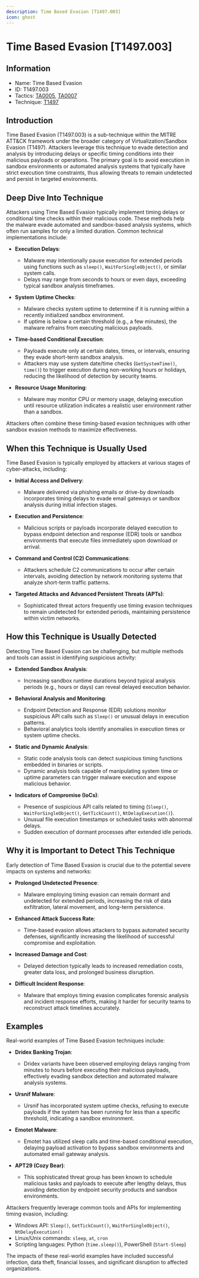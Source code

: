 ```yaml
---
description: Time Based Evasion [T1497.003]
icon: ghost
---
```


# Time Based Evasion [T1497.003]

## Information

- Name: Time Based Evasion
- ID: T1497.003
- Tactics: [TA0005](../TA0005/TA0005.md), [TA0007](../TA0007/TA0007.md)
- Technique: [T1497](./T1497.md)

## Introduction

Time Based Evasion (T1497.003) is a sub-technique within the MITRE ATT&CK framework under the broader category of Virtualization/Sandbox Evasion (T1497). Attackers leverage this technique to evade detection and analysis by introducing delays or specific timing conditions into their malicious payloads or operations. The primary goal is to avoid execution in sandbox environments or automated analysis systems that typically have strict execution time constraints, thus allowing threats to remain undetected and persist in targeted environments.

## Deep Dive Into Technique

Attackers using Time Based Evasion typically implement timing delays or conditional time checks within their malicious code. These methods help the malware evade automated and sandbox-based analysis systems, which often run samples for only a limited duration. Common technical implementations include:

- **Execution Delays**:

  - Malware may intentionally pause execution for extended periods using functions such as `sleep()`, `WaitForSingleObject()`, or similar system calls.
  - Delays may range from seconds to hours or even days, exceeding typical sandbox analysis timeframes.

- **System Uptime Checks**:

  - Malware checks system uptime to determine if it is running within a recently initialized sandbox environment.
  - If uptime is below a certain threshold (e.g., a few minutes), the malware refrains from executing malicious payloads.

- **Time-based Conditional Execution**:

  - Payloads execute only at certain dates, times, or intervals, ensuring they evade short-term sandbox analysis.
  - Attackers may use system date/time checks (`GetSystemTime()`, `time()`) to trigger execution during non-working hours or holidays, reducing the likelihood of detection by security teams.

- **Resource Usage Monitoring**:
  - Malware may monitor CPU or memory usage, delaying execution until resource utilization indicates a realistic user environment rather than a sandbox.

Attackers often combine these timing-based evasion techniques with other sandbox evasion methods to maximize effectiveness.

## When this Technique is Usually Used

Time Based Evasion is typically employed by attackers at various stages of cyber-attacks, including:

- **Initial Access and Delivery**:

  - Malware delivered via phishing emails or drive-by downloads incorporates timing delays to evade email gateways or sandbox analysis during initial infection stages.

- **Execution and Persistence**:

  - Malicious scripts or payloads incorporate delayed execution to bypass endpoint detection and response (EDR) tools or sandbox environments that execute files immediately upon download or arrival.

- **Command and Control (C2) Communications**:

  - Attackers schedule C2 communications to occur after certain intervals, avoiding detection by network monitoring systems that analyze short-term traffic patterns.

- **Targeted Attacks and Advanced Persistent Threats (APTs)**:
  - Sophisticated threat actors frequently use timing evasion techniques to remain undetected for extended periods, maintaining persistence within victim networks.

## How this Technique is Usually Detected

Detecting Time Based Evasion can be challenging, but multiple methods and tools can assist in identifying suspicious activity:

- **Extended Sandbox Analysis**:

  - Increasing sandbox runtime durations beyond typical analysis periods (e.g., hours or days) can reveal delayed execution behavior.

- **Behavioral Analysis and Monitoring**:

  - Endpoint Detection and Response (EDR) solutions monitor suspicious API calls such as `Sleep()` or unusual delays in execution patterns.
  - Behavioral analytics tools identify anomalies in execution times or system uptime checks.

- **Static and Dynamic Analysis**:

  - Static code analysis tools can detect suspicious timing functions embedded in binaries or scripts.
  - Dynamic analysis tools capable of manipulating system time or uptime parameters can trigger malware execution and expose malicious behavior.

- **Indicators of Compromise (IoCs)**:
  - Presence of suspicious API calls related to timing (`Sleep()`, `WaitForSingleObject()`, `GetTickCount()`, `NtDelayExecution()`).
  - Unusual file execution timestamps or scheduled tasks with abnormal delays.
  - Sudden execution of dormant processes after extended idle periods.

## Why it is Important to Detect This Technique

Early detection of Time Based Evasion is crucial due to the potential severe impacts on systems and networks:

- **Prolonged Undetected Presence**:

  - Malware employing timing evasion can remain dormant and undetected for extended periods, increasing the risk of data exfiltration, lateral movement, and long-term persistence.

- **Enhanced Attack Success Rate**:

  - Time-based evasion allows attackers to bypass automated security defenses, significantly increasing the likelihood of successful compromise and exploitation.

- **Increased Damage and Cost**:

  - Delayed detection typically leads to increased remediation costs, greater data loss, and prolonged business disruption.

- **Difficult Incident Response**:
  - Malware that employs timing evasion complicates forensic analysis and incident response efforts, making it harder for security teams to reconstruct attack timelines accurately.

## Examples

Real-world examples of Time Based Evasion techniques include:

- **Dridex Banking Trojan**:

  - Dridex variants have been observed employing delays ranging from minutes to hours before executing their malicious payloads, effectively evading sandbox detection and automated malware analysis systems.

- **Ursnif Malware**:

  - Ursnif has incorporated system uptime checks, refusing to execute payloads if the system has been running for less than a specific threshold, indicating a sandbox environment.

- **Emotet Malware**:

  - Emotet has utilized sleep calls and time-based conditional execution, delaying payload activation to bypass sandbox environments and automated email gateway analysis.

- **APT29 (Cozy Bear)**:
  - This sophisticated threat group has been known to schedule malicious tasks and payloads to execute after lengthy delays, thus avoiding detection by endpoint security products and sandbox environments.

Attackers frequently leverage common tools and APIs for implementing timing evasion, including:

- Windows API: `Sleep()`, `GetTickCount()`, `WaitForSingleObject()`, `NtDelayExecution()`
- Linux/Unix commands: `sleep`, `at`, `cron`
- Scripting languages: Python (`time.sleep()`), PowerShell (`Start-Sleep`)

The impacts of these real-world examples have included successful infection, data theft, financial losses, and significant disruption to affected organizations.
